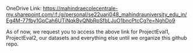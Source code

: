 OneDrive Link: https://mahindraecolecentrale-my.sharepoint.com/:f:/g/personal/se22uari048_mahindrauniversity_edu_in/Eg4M-77fby1GpCah6UTiNqkByQNbRpSfbLJuO1bncPtcCg?e=NghDo9

As of now, we request you to access the above link for ProjectEval1, ProjectEval2, our datasets and everything else until we organize this github repo.
